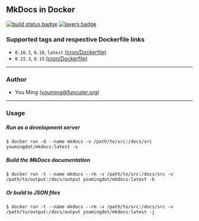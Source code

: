 ## MkDocs in Docker
[![build status badge](https://travis-ci.org/youmingdot/docker-mkdocs.svg)](https://travis-ci.org/youmingdot/docker-mkdocs)
[![layers badge](https://images.microbadger.com/badges/image/youmingdot/mkdocs.svg)](https://microbadger.com/images/youmingdot/mkdocs)
### Supported tags and respective Dockerfile links

+  `0.16.1`, `0.16`, `latest` [(cron/Dockerfile)](https://github.com/youmingdot/docker-mkdocs/blob/master/0.16/Dockerfile)
+  `0.15.3`, `0.15` [(cron/Dockerfile)](https://github.com/youmingdot/docker-mkdocs/blob/master/0.15/Dockerfile)

------
### Author
+ You Ming (youming@funcuter.org)

------
### Usage

##### Run as a development server
```
$ docker run -d --name mkdocs -v /path/to/src:/docs/src youmingdot/mkdocs:latest -s
```

##### Build the MkDocs documentation
```
$ docker run -t --name mkdocs --rm -v /path/to/src:/docs/src -v /path/to/output:/docs/output youmingdot/mkdocs:latest -b
```

##### Or build to JSON files
```
$ docker run -t --name mkdocs --rm -v /path/to/src:/docs/src -v /path/to/output:/docs/output youmingdot/mkdocs:latest -j
```
